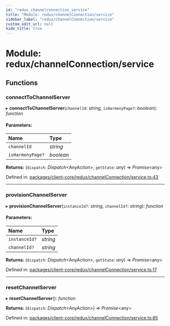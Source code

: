 ```yaml
---
id: "redux_channelconnection_service"
title: "Module: redux/channelConnection/service"
sidebar_label: "redux/channelConnection/service"
custom_edit_url: null
hide_title: true
---
```


# Module: redux/channelConnection/service

## Functions

### connectToChannelServer

▸ **connectToChannelServer**(`channelId`: *string*, `isHarmonyPage?`: *boolean*): *function*

#### Parameters:

Name | Type |
:------ | :------ |
`channelId` | *string* |
`isHarmonyPage?` | *boolean* |

**Returns:** (`dispatch`: *Dispatch*<AnyAction\>, `getState`: *any*) => *Promise*<any\>

Defined in: [packages/client-core/redux/channelConnection/service.ts:43](https://github.com/xr3ngine/xr3ngine/blob/66a84a950/packages/client-core/redux/channelConnection/service.ts#L43)

___

### provisionChannelServer

▸ **provisionChannelServer**(`instanceId?`: *string*, `channelId?`: *string*): *function*

#### Parameters:

Name | Type |
:------ | :------ |
`instanceId?` | *string* |
`channelId?` | *string* |

**Returns:** (`dispatch`: *Dispatch*<AnyAction\>, `getState`: *any*) => *Promise*<any\>

Defined in: [packages/client-core/redux/channelConnection/service.ts:17](https://github.com/xr3ngine/xr3ngine/blob/66a84a950/packages/client-core/redux/channelConnection/service.ts#L17)

___

### resetChannelServer

▸ **resetChannelServer**(): *function*

**Returns:** (`dispatch`: *Dispatch*<AnyAction\>) => *Promise*<any\>

Defined in: [packages/client-core/redux/channelConnection/service.ts:85](https://github.com/xr3ngine/xr3ngine/blob/66a84a950/packages/client-core/redux/channelConnection/service.ts#L85)
